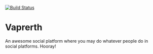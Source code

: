 [![Build Status](https://travis-ci.org/Fsalker/Vaprerth.svg?branch=master)](https://travis-ci.org/Fsalker/Vaprerth)

# Vaprerth
An awesome social platform where you may do whatever people do in social platforms. Hooray!